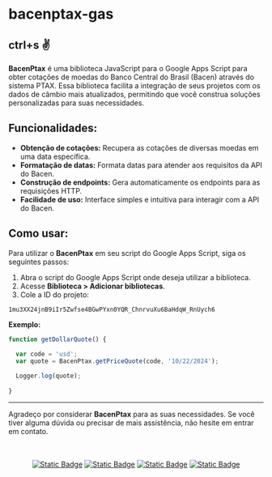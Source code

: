 # bacenptax-gas

## ctrl+s :v:

**BacenPtax** é uma biblioteca JavaScript para o Google Apps Script para obter cotações de moedas do Banco Central do Brasil (Bacen) através do sistema PTAX. Essa biblioteca facilita a integração de seus projetos com os dados de câmbio mais atualizados, permitindo que você construa soluções personalizadas para suas necessidades.


## Funcionalidades:

* **Obtenção de cotações:** Recupera as cotações de diversas moedas em uma data específica.
* **Formatação de datas:** Formata datas para atender aos requisitos da API do Bacen.
* **Construção de endpoints:** Gera automaticamente os endpoints para as requisições HTTP.
* **Facilidade de uso:** Interface simples e intuitiva para interagir com a API do Bacen.


## Como usar:

Para utilizar o **BacenPtax** em seu script do Google Apps Script, siga os seguintes passos:

1. Abra o script do Google Apps Script onde deseja utilizar a biblioteca.
2. Acesse **Biblioteca > Adicionar bibliotecas**.
3. Cole a ID do projeto:

```plaintext
1mu3XX24jnB9iIr5Zwfse4BGwPYxn0YQR_ChnrvuXu6BaHdqW_RnUych6
```


**Exemplo:**

```javascript
function getDollarQuote() {

  var code = 'usd';
  var quote = BacenPtax.getPriceQuote(code, '10/22/2024');

  Logger.log(quote);
  
}
```

---

Agradeço por considerar **BacenPtax** para as suas necessidades. Se você tiver alguma dúvida ou precisar de mais assistência, não hesite em entrar em contato.

<br />
<br />
<div align="center">
  <a href="https://bitbucket.org/rmottalabs/"><img alt="Static Badge" src="https://img.shields.io/badge/-Bitbucket?style=social&logo=bitbucket&logoSize=auto&label=Bitbucket&link=https%3A%2F%2Fbitbucket.org%2Frmottalabs%2Fworkspace%2Foverview%2F"></a>
  <a href="https://gitlab.com/rmottanet"><img alt="Static Badge" src="https://img.shields.io/badge/-Gitlab?style=social&logo=gitlab&logoSize=auto&label=Gitlab&link=https%3A%2F%2Fgitlab.com%2Frmottanet"></a>
  <a href="https://github.com/rmottanet"><img alt="Static Badge" src="https://img.shields.io/badge/-Github?style=social&logo=github&logoSize=auto&label=Github&link=https%3A%2F%2Fgithub.com%2Frmottanet"></a>
  <a href="https://hub.docker.com/"><img alt="Static Badge" src="https://img.shields.io/badge/-DockerHub?style=social&logo=docker&logoSize=auto&label=DockerHub&link=https%3A%2F%2Fhub.docker.com%2Fu%2Frmottanet"></a>
</div>
